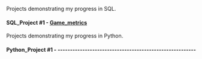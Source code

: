 Projects demonstrating my progress in SQL.

#### **SQL_Project #1** - [Game_metrics](https://github.com/vlad-honcharenko/Data_Analyst_Portfolio/tree/main/SQL_Projects/Game_Analysis)






Projects demonstrating my progress in Python.

#### **Python_Project #1** -   --------------------------------------------------------
